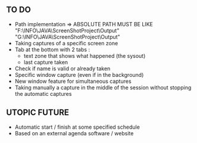 ## TO DO

* Path implementation 	=> ABSOLUTE PATH MUST BE LIKE 	"F:\INFO\JAVA\ScreenShotProject\Output\"
														"G:\INFO\JAVA\ScreenShotProject\Output\"
* Taking captures of a specific screen zone
* Tab at the bottom with 2 tabs :
    - text zone that shows what happened (the sysout) 
    - last capture taken
* Check if name is valid or already taken
* Specific window capture (even if in the background)
* New window feature for simultaneous captures
* Taking manually a capture in the middle of the session without stopping the automatic captures



## UTOPIC FUTURE

* Automatic start / finish at some specified schedule
* Based on an external agenda software / website